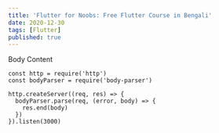```yaml
---
title: 'Flutter for Noobs: Free Flutter Course in Bengali'
date: 2020-12-30
tags: [Flutter]
published: true
---
```


Body Content

```js{1,3-5}[server.js]
const http = require('http')
const bodyParser = require('body-parser')

http.createServer((req, res) => {
  bodyParser.parse(req, (error, body) => {
    res.end(body)
  })
}).listen(3000)

```
